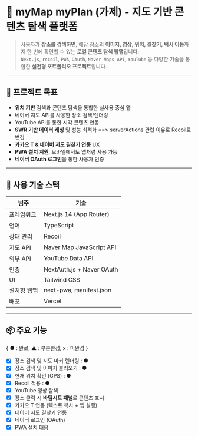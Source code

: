 # 📍 myMap myPlan (가제) - 지도 기반 콘텐츠 탐색 플랫폼

> 사용자가 **장소를 검색하면**, 해당 장소의 **이미지, 영상, 위치, 길찾기, 택시 이동**까지 한 번에 확인할 수 있는 **로컬 콘텐츠 탐색 웹앱**입니다.  
> `Next.js`, `recoil`, `PWA`, `OAuth`, `Naver Maps API`, `YouTube` 등 다양한 기술을 통합한 **실전형 포트폴리오 프로젝트**입니다.

---

## 🚀 프로젝트 목표

- **위치 기반** 검색과 콘텐츠 탐색을 통합한 실사용 중심 앱
- 네이버 지도 API를 사용한 장소 검색/렌더링
- YouTube API를 통한 시각 콘텐츠 연동
- **SWR 기반 데이터 캐싱** 및 성능 최적화 ==> serverActions 관련 이유로 Recoil로 변경
- **카카오 T & 네이버 지도 길찾기 연동** UX
- **PWA 설치 지원**, 모바일에서도 앱처럼 사용 가능
- **네이버 OAuth 로그인**을 통한 사용자 인증

---

## 🧰 사용 기술 스택

| 범주 | 기술 |
|------|------|
| 프레임워크 | Next.js 14 (App Router) |
| 언어 | TypeScript |
| 상태 관리 | Recoil |
| 지도 API | Naver Map JavaScript API |
| 외부 API |  YouTube Data API |
| 인증 | NextAuth.js + Naver OAuth |
| UI | Tailwind CSS |
| 설치형 웹앱 | next-pwa, manifest.json |
| 배포 | Vercel |

---

## 📦 주요 기능
{ ● : 완료, ▲ : 부분완성, x : 미완성 }
- [x] 장소 검색 및 지도 마커 렌더링 : ●
- [x] 장소 검색 및 이미지 불러오기 : ●
- [x] 현재 위치 확인 (GPS) : ●
- [x] Recoil 적용  : ●
- [x] YouTube 영상 탐색
- [x] 장소 클릭 시 **바텀시트 패널**로 콘텐츠 표시
- [x] 카카오 T 연동 (텍스트 복사 + 앱 실행)
- [x] 네이버 지도 길찾기 연동
- [x] 네이버 로그인 (OAuth)
- [x] PWA 설치 대응
